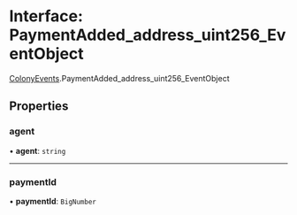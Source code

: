 # Interface: PaymentAdded\_address\_uint256\_EventObject

[ColonyEvents](../modules/ColonyEvents.md).PaymentAdded_address_uint256_EventObject

## Properties

### agent

• **agent**: `string`

___

### paymentId

• **paymentId**: `BigNumber`
